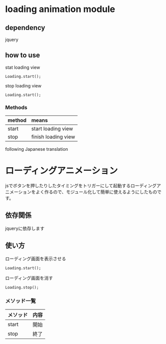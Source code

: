 # loading animation module

## dependency
jquery

## how to use

stat loading view

```
Loading.start();
```

stop loading view

```
Loading.start();
```


### Methods

| method | means |
|:---|:---|
| start | start loading view |
| stop | finish loading view |


following Japanese translation

# ローディングアニメーション
jsでボタンを押したりしたタイミングをトリガーにして起動するローディングアニメーションをよく作るので、モジュール化して簡単に使えるようにしたものです。

## 依存関係
jqueryに依存します

## 使い方

ローディング画面を表示させる

```
Loading.start();
```

ローディング画面を消す

```
Loading.stop();
```

### メソッド一覧

| メソッド | 内容 |
|:---|:---|
| start | 開始 |
| stop | 終了 |

